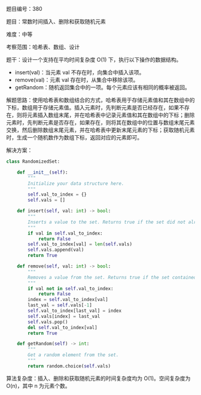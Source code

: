 题目编号：380

题目：常数时间插入、删除和获取随机元素

难度：中等

考察范围：哈希表、数组、设计

题干：设计一个支持在平均时间复杂度 O(1) 下，执行以下操作的数据结构。

- insert(val)：当元素 val 不存在时，向集合中插入该项。
- remove(val)：元素 val 存在时，从集合中移除该项。
- getRandom：随机返回集合中的一项。每个元素应该有相同的概率被返回。

解题思路：使用哈希表和数组结合的方式，哈希表用于存储元素值和其在数组中的下标，数组用于存储元素值。插入元素时，先判断元素是否已经存在，如果不存在，则将元素插入数组末尾，并在哈希表中记录元素值和其在数组中的下标；删除元素时，先判断元素是否存在，如果存在，则将其在数组中的位置与数组末尾元素交换，然后删除数组末尾元素，并在哈希表中更新末尾元素的下标；获取随机元素时，生成一个随机数作为数组下标，返回对应的元素即可。

解决方案：

```python
class RandomizedSet:

    def __init__(self):
        """
        Initialize your data structure here.
        """
        self.val_to_index = {}
        self.vals = []

    def insert(self, val: int) -> bool:
        """
        Inserts a value to the set. Returns true if the set did not already contain the specified element.
        """
        if val in self.val_to_index:
            return False
        self.val_to_index[val] = len(self.vals)
        self.vals.append(val)
        return True

    def remove(self, val: int) -> bool:
        """
        Removes a value from the set. Returns true if the set contained the specified element.
        """
        if val not in self.val_to_index:
            return False
        index = self.val_to_index[val]
        last_val = self.vals[-1]
        self.val_to_index[last_val] = index
        self.vals[index] = last_val
        self.vals.pop()
        del self.val_to_index[val]
        return True

    def getRandom(self) -> int:
        """
        Get a random element from the set.
        """
        return random.choice(self.vals)
```

算法复杂度：插入、删除和获取随机元素的时间复杂度均为 O(1)。空间复杂度为 O(n)，其中 n 为元素个数。